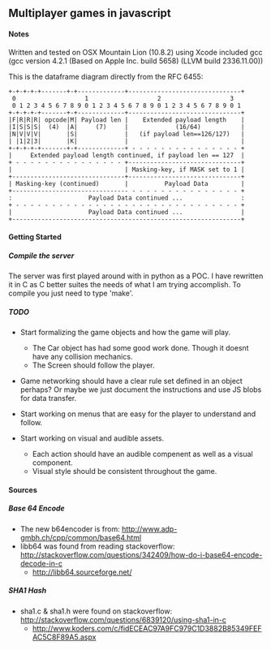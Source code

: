## Multiplayer games in javascript

#### Notes

Written and tested on OSX Mountain Lion (10.8.2) using Xcode included gcc (gcc version 4.2.1 (Based on Apple Inc. build 5658) (LLVM build 2336.11.00))

This is the dataframe diagram directly from the RFC 6455:

    +-+-+-+-+-------+-+-------------+-------------------------------+
     0                   1                   2                   3
     0 1 2 3 4 5 6 7 8 9 0 1 2 3 4 5 6 7 8 9 0 1 2 3 4 5 6 7 8 9 0 1
    +-+-+-+-+-------+-+-------------+-------------------------------+
    |F|R|R|R| opcode|M| Payload len |    Extended payload length    |
    |I|S|S|S|  (4)  |A|     (7)     |             (16/64)           |
    |N|V|V|V|       |S|             |   (if payload len==126/127)   |
    | |1|2|3|       |K|             |                               |
    +-+-+-+-+-------+-+-------------+ - - - - - - - - - - - - - - - +
    |     Extended payload length continued, if payload len == 127  |
    + - - - - - - - - - - - - - - - +-------------------------------+
    |                               | Masking-key, if MASK set to 1 |
    +-------------------------------+-------------------------------+
    | Masking-key (continued)       |          Payload Data         |
    +-------------------------------- - - - - - - - - - - - - - - - +
    :                     Payload Data continued ...                :
    + - - - - - - - - - - - - - - - - - - - - - - - - - - - - - - - +
    |                     Payload Data continued ...                |
    +---------------------------------------------------------------+

#### Getting Started

##### Compile the server

The server was first played around with in python as a POC. I have rewritten it in C as C better suites the needs of what I am trying accomplish. To compile you just need to type 'make'.

##### TODO

* Start formalizing the game objects and how the game will play.
    * The Car object has had some good work done. Though it doesnt have any collision mechanics.
    * The Screen should follow the player.

* Game networking should have a clear rule set defined in an object perhaps? Or maybe we just document the instructions and use JS blobs for data transfer.

* Start working on menus that are easy for the player to understand and follow.

* Start working on visual and audible assets.
    * Each action should have an audible compenent as well as a visual component.
    * Visual style should be consistent throughout the game.

#### Sources

##### Base 64 Encode
* The new b64encoder is from: http://www.adp-gmbh.ch/cpp/common/base64.html
* libb64 was found from reading stackoverflow: http://stackoverflow.com/questions/342409/how-do-i-base64-encode-decode-in-c
	* http://libb64.sourceforge.net/

##### SHA1 Hash
* sha1.c & sha1.h were found on stackoverflow: http://stackoverflow.com/questions/6839120/using-sha1-in-c
	* http://www.koders.com/c/fidECEAC97A9FC979C1D3882B85349FEFAC5C8F89A5.aspx
